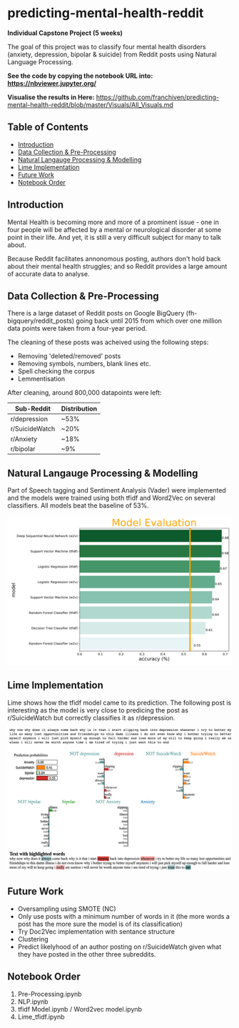 # predicting-mental-health-reddit
**Individual Capstone Project (5 weeks)**

The goal of this project was to classify four mental health disorders (anxiety, depression, bipolar & suicide) from Reddit posts using Natural Language Processing.  

**See the code by copying the notebook URL into: https://nbviewer.jupyter.org/**

**Visualise the results in Here:**
https://github.com/franchiven/predicting-mental-health-reddit/blob/master/Visuals/All_Visuals.md

## Table of Contents
- [Introduction](#introduction)
- [Data Collection & Pre-Processing](#data-collection---pre-processing)
- [Natural Langauge Processing & Modelling](#natural-langauge-processing---modelling)
- [Lime Implementation](#lime-implementation)
- [Future Work](#future-work)
- [Notebook Order](#notebook-order)

## Introduction
Mental Health is becoming more and more of a prominent issue - one in four people will be affected by a mental or neurological disorder at some point in their life. And yet, it is still a very difficult subject for many to talk about. 

Because Reddit facilitates annonomous posting, authors don't hold back about their mental health struggles; and so Reddit provides a large amount of accurate data to analyse. 

## Data Collection & Pre-Processing
There is a large dataset of Reddit posts on Google BigQuery (fh-bigquery/reddit_posts) going back until 2015 from which over one million data points were taken from a four-year period. 

The cleaning of these posts was acheived using the following steps:
- Removing 'deleted/removed' posts  
- Removing symbols, numbers, blank lines etc.  
- Spell checking the corpus  
- Lemmentisation  

After cleaning, around 800,000 datapoints were left:

Sub-Reddit | Distribution
------------ | -------------
r/depression | ~53%
r/SuicideWatch | ~20%
r/Anxiety | ~18%
r/bipolar | ~9%

## Natural Langauge Processing & Modelling
Part of Speech tagging and Sentiment Analysis (Vader) were implemented and the models were trained using both tfidf and Word2Vec on several classifiers. All models beat the baseline of 53%.

<img src = "/Visuals/png/results_bar.png" width="700">

## Lime Implementation
Lime shows how the tfidf model came to its prediction. The following post is interesting as the model is very close to predicing the post as r/SuicideWatch but correctly classifies it as r/depression. 

<img src = "/Visuals/png/lime.png" width="750">

## Future Work
- Oversampling using SMOTE (NC)
- Only use posts with a minimum number of words in it (the more words a post has the more sure the model is of its classification)
- Try Doc2Vec implementation with sentance structure
- Clustering
- Predict likelyhood of an author posting on r/SuicideWatch given what they have posted in the other three subreddits. 

## Notebook Order
1. Pre-Processing.ipynb  
2. NLP.ipynb  
3. tfidf Model.ipynb / Word2vec model.ipynb  
4. Lime_tfidf.ipynb
